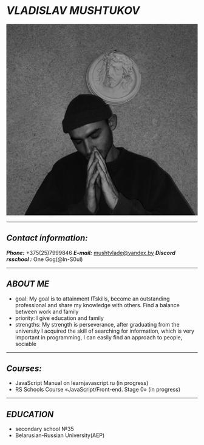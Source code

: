 # ***VLADISLAV*** *MUSHTUKOV*
![foto](\imj\i'm.jpg)
***
## ***Contact information:***
***Phone:*** +375(25)7999846
***E-mail:*** mushtvlade@yandex.by
***Discord rsschool :*** One Gog(@In-S0ul)
***
## ***ABOUT ME***
* goal: My goal is to attainment ITskills, become an outstanding professional and share my knowledge with others. Find a balance between work and family 
* priority: I give education and family 
* strengths: My strength is perseverance, after graduating from the university I acquired the skill of searching for information, which is very important in programming, I can easily find an approach to people, sociable 
***
## ***Courses:***
* JavaScript Manual on learnjavascript.ru (in progress)
* RS Schools Course «JavaScript/Front-end. Stage 0» (in progress)
***
## *EDUCATION*            
* secondary school №35                 
* Belarusian-Russian University(AEP)













 
